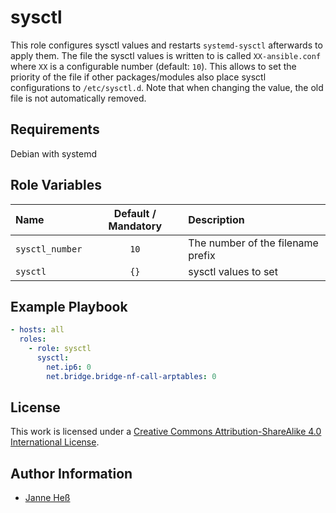 # sysctl

This role configures sysctl values and restarts `systemd-sysctl` afterwards to apply them.
The file the sysctl values is written to is called `XX-ansible.conf` where `XX` is a configurable number (default: `10`).
This allows to set the priority of the file if other packages/modules also place sysctl configurations to `/etc/sysctl.d`.
Note that when changing the value, the old file is not automatically removed.

## Requirements

Debian with systemd

## Role Variables

| Name            | Default / Mandatory | Description                       |
|:----------------|:-------------------:|:----------------------------------|
| `sysctl_number` | `10`                | The number of the filename prefix |
| `sysctl`        | `{}`                | sysctl values to set              |

## Example Playbook

```yml
- hosts: all
  roles:
    - role: sysctl
      sysctl:
        net.ip6: 0
        net.bridge.bridge-nf-call-arptables: 0
```

## License

This work is licensed under a [Creative Commons Attribution-ShareAlike 4.0 International License](http://creativecommons.org/licenses/by-sa/4.0/).

## Author Information

- [Janne Heß](https://github.com/dasJ)
